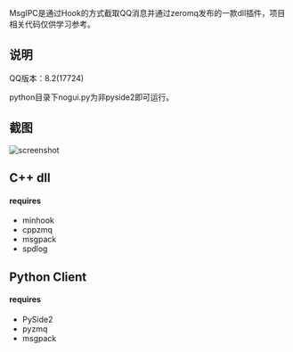 MsgIPC是通过Hook的方式截取QQ消息并通过zeromq发布的一款dll插件，项目相关代码仅供学习参考。

## 说明

QQ版本：8.2(17724)

python目录下nogui.py为非pyside2即可运行。

## 截图
![screenshot](https://raw.githubusercontent.com/bstaint/MsgIPC/master/doc/screenshot.png)

## C++ dll

#### requires

 - minhook
 - cppzmq
 - msgpack
 - spdlog

## Python Client

#### requires

 - PySide2
 - pyzmq
 - msgpack